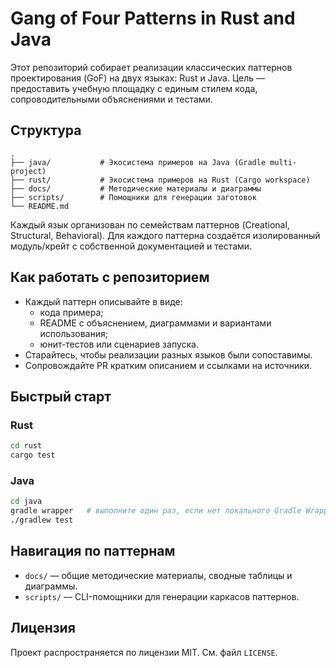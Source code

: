 # Gang of Four Patterns in Rust and Java

Этот репозиторий собирает реализации классических паттернов проектирования (GoF) на двух языках: Rust и Java. Цель — предоставить учебную площадку с единым стилем кода, сопроводительными объяснениями и тестами.

## Структура

```
.
├── java/           # Экосистема примеров на Java (Gradle multi-project)
├── rust/           # Экосистема примеров на Rust (Cargo workspace)
├── docs/           # Методические материалы и диаграммы
├── scripts/        # Помощники для генерации заготовок
└── README.md
```

Каждый язык организован по семействам паттернов (Creational, Structural, Behavioral). Для каждого паттерна создаётся изолированный модуль/крейт с собственной документацией и тестами.

## Как работать с репозиторием

- Каждый паттерн описывайте в виде:
  - кода примера;
  - README с объяснением, диаграммами и вариантами использования;
  - юнит-тестов или сценариев запуска.
- Старайтесь, чтобы реализации разных языков были сопоставимы.
- Сопровождайте PR кратким описанием и ссылками на источники.

## Быстрый старт

### Rust

```bash
cd rust
cargo test
```

### Java

```bash
cd java
gradle wrapper   # выполните один раз, если нет локального Gradle Wrapper-а
./gradlew test
```

## Навигация по паттернам

- `docs/` — общие методические материалы, сводные таблицы и диаграммы.
- `scripts/` — CLI-помощники для генерации каркасов паттернов.

## Лицензия

Проект распространяется по лицензии MIT. См. файл `LICENSE`.
